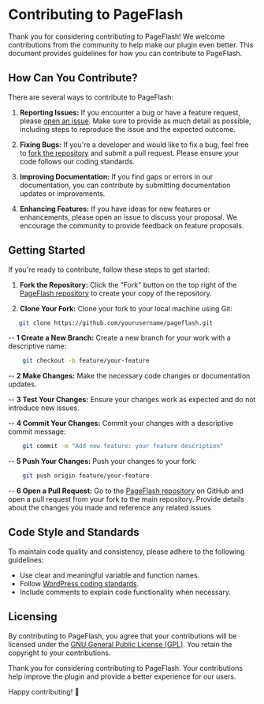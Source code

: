 # Contributing to PageFlash

Thank you for considering contributing to PageFlash! We welcome contributions from the community to help make our plugin even better. This document provides guidelines for how you can contribute to PageFlash.

## How Can You Contribute?

There are several ways to contribute to PageFlash:

1. **Reporting Issues:** If you encounter a bug or have a feature request, please [open an issue](https://github.com/theaminuldev/pageflash/issues). Make sure to provide as much detail as possible, including steps to reproduce the issue and the expected outcome.

2. **Fixing Bugs:** If you're a developer and would like to fix a bug, feel free to [fork the repository](https://github.com/theaminuldev/pageflash/fork) and submit a pull request. Please ensure your code follows our coding standards.

3. **Improving Documentation:** If you find gaps or errors in our documentation, you can contribute by submitting documentation updates or improvements.

4. **Enhancing Features:** If you have ideas for new features or enhancements, please open an issue to discuss your proposal. We encourage the community to provide feedback on feature proposals.

## Getting Started

If you're ready to contribute, follow these steps to get started:

1. **Fork the Repository:** Click the "Fork" button on the top right of the [PageFlash repository](https://github.com/theaminuldev/pageflash) to create your copy of the repository.

2. **Clone Your Fork:** Clone your fork to your local machine using Git:

```bash
   git clone https://github.com/yourusername/pageflash.git
```
-- **1 Create a New Branch:** Create a new branch for your work with a descriptive name:

```bash
    git checkout -b feature/your-feature
```
-- **2 Make Changes:** Make the necessary code changes or documentation updates.

-- **3 Test Your Changes:** Ensure your changes work as expected and do not introduce new issues.

-- **4 Commit Your Changes:** Commit your changes with a descriptive commit message:
```bash
    git commit -m "Add new feature: your feature description"
```
-- **5 Push Your Changes:** Push your changes to your fork:
```bash
    git push origin feature/your-feature
```
-- **6 Open a Pull Request:** Go to the [PageFlash repository](https://github.com/theaminuldev/pageflash) on GitHub and open a pull request from your fork to the main repository. Provide details about the changes you made and reference any related issues

## Code Style and Standards
To maintain code quality and consistency, please adhere to the following guidelines:

* Use clear and meaningful variable and function names.
* Follow [WordPress  coding standards](https://developer.wordpress.org/coding-standards/).
* Include comments to explain code functionality when necessary.

## Licensing
By contributing to PageFlash, you agree that your contributions will be licensed under the [GNU General Public License (GPL)](https://www.gnu.org/licenses/gpl-3.0.en.html). You retain the copyright to your contributions.

Thank you for considering contributing to PageFlash. Your contributions help improve the plugin and provide a better experience for our users.

Happy contributing! 🚀